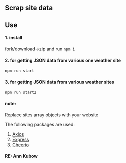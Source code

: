 ## Scrap site data



## Use
#### 1. install
fork/download->zip and run `npm i` 
#### 2. for getting JSON data from various one weather site
`npm run start` 

#### 3. for getting JSON data from various weather sites 
`npm run start2`
#### note:
Replace sites array objects with your website


The following packages are used:
1. [Axios](https://www.npmjs.com/package/axios)
1. [Express](https://www.npmjs.com/package/express)
1. [Cheerio](https://www.npmjs.com/package/cheerio)

#### RE: Ann Kubow
